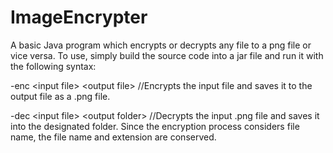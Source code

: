 # ImageEncrypter
A basic Java program which encrypts or decrypts any file to a png file or vice versa.
To use, simply build the source code into a jar file and run it with the following syntax:

-enc \<input file\> \<output file\>     //Encrypts the input file and saves it to the output file as a .png file.

-dec \<input file\> \<output folder\>   //Decrypts the input .png file and saves it into the designated folder. Since the encryption                                       process considers file name, the file name and extension are conserved.
